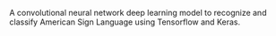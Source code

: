 A convolutional neural network deep learning model to recognize and classify American Sign Language using Tensorflow and Keras.
